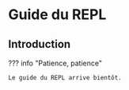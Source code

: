 # Guide du REPL

## Introduction

??? info "Patience, patience"

    Le guide du REPL arrive bientôt.